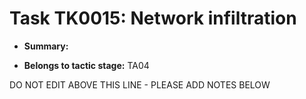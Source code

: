 # Task TK0015: Network infiltration

* **Summary:** 

* **Belongs to tactic stage:** TA04

DO NOT EDIT ABOVE THIS LINE - PLEASE ADD NOTES BELOW